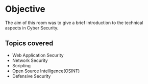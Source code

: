 # Objective
The aim of this room was to give a brief introduction to the technical aspects in Cyber Security.

## Topics covered
- Web Application Security
- Network Security
- Scripting 
- Open Source Intelligence(OSINT)
- Defensive Security

